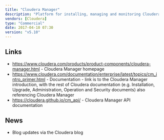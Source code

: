 ```yaml
---
title: "Cloudera Manager"
description: "Platform for installing, managing and monitoring Cloudera CDH Hadoop clusters.  Supports creation of clusters using step by step wizards, plus cluster templates for creating multiple clusters with the same configuration (e.g. dev, test and production), using either native OS packages or parcels (a Cloudera Manager distribution format that has a number of advantages over packages).  Also supports the administration and configuration of clusters (including user and resource management, and the ability to manage multiple clusters); the automated Kerberization of clusters; monitoring of cluster, host and service statuses, health and metrics; generation of events and the use of custom triggers to take action on these; the visualisation of metrics; centralised log management; HDFS reports and automatic replication of data to a backup/DR cluster.  Also integrates directly with Cloudera Support to enable proactive support.  Web based, with a REST API and a full security model with auditing of all actions, and the ability to add support for custom services.  Introduced in January 2012 as a replacement for the Cloudera Management Suite (CMS).  Available for free without some enterprise features, or as part of a Cloudera CDH subscription."
vendors: [Cloudera]
type: "Commercial"
date: 2017-04-10 07:30
version: "v5.10"
---
```

## Links

* <https://www.cloudera.com/products/product-components/cloudera-manager.html> - Cloudera Manager homepage
* <https://www.cloudera.com/documentation/enterprise/latest/topics/cm_intro_primer.html> - Documentation - link is to the Cloudera Manager introduction, with the rest of Cloudera documentation (e.g. Installation, Upgrade, Administration, Operation and Security documents) also referencing Cloudera Manager
* <https://cloudera.github.io/cm_api/> - Cloudera Manager API documentation

## News

* Blog updates via the Cloudera blog